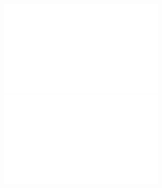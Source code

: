 ![](https://github.com/mgeissen/github-stats/blob/master/generated/overview.svg)
![](https://github.com/mgeissen/github-stats/blob/master/generated/languages.svg)
